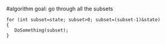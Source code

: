 #algorithm
goal: go through all the subsets

```
for (int subset=state; subset>0; subset=(subset-1)&state)
{
   DoSomething(subset);
}
```
